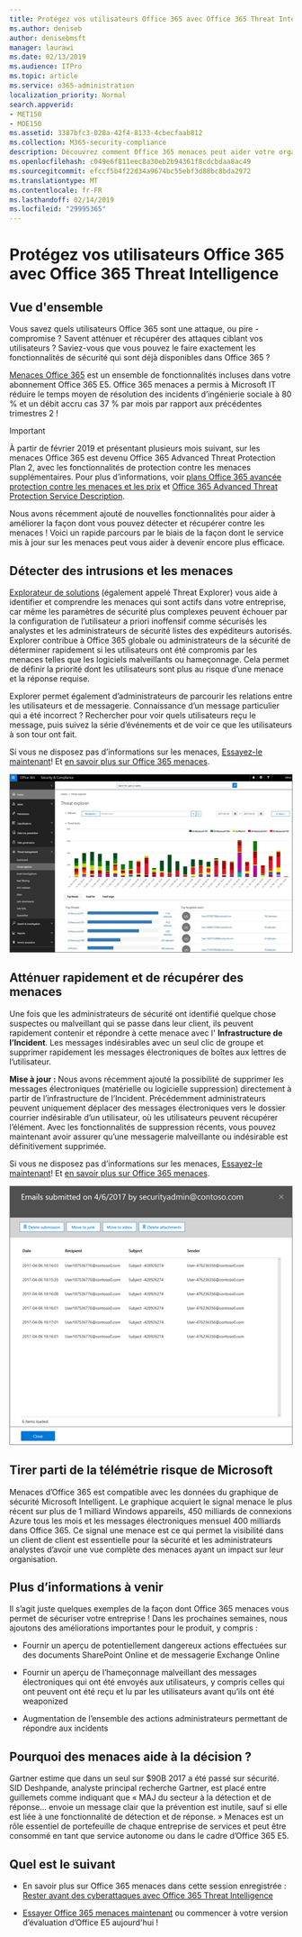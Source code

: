 ```yaml
---
title: Protégez vos utilisateurs Office 365 avec Office 365 Threat Intelligence
ms.author: deniseb
author: denisebmsft
manager: laurawi
ms.date: 02/13/2019
ms.audience: ITPro
ms.topic: article
ms.service: o365-administration
localization_priority: Normal
search.appverid:
- MET150
- MOE150
ms.assetid: 3387bfc3-028a-42f4-8133-4cbecfaab812
ms.collection: M365-security-compliance
description: Découvrez comment Office 365 menaces peut aider votre organisation à détecter des intrusions et les menaces et rapidement atténuer et récupérer contre les menaces.
ms.openlocfilehash: c049e6f811eec8a30eb2b94361f8cdcbdaa8ac49
ms.sourcegitcommit: efccf5b4f22d34a9674bc55ebf3d88bc8bda2972
ms.translationtype: MT
ms.contentlocale: fr-FR
ms.lasthandoff: 02/14/2019
ms.locfileid: "29995365"
---
```

# <a name="keep-your-office-365-users-safe-with-office-365-threat-intelligence"></a>Protégez vos utilisateurs Office 365 avec Office 365 Threat Intelligence

## <a name="overview"></a>Vue d'ensemble

Vous savez quels utilisateurs Office 365 sont une attaque, ou pire - compromise ? Savent atténuer et récupérer des attaques ciblant vos utilisateurs ? Saviez-vous que vous pouvez le faire exactement les fonctionnalités de sécurité qui sont déjà disponibles dans Office 365 ? 
  
[Menaces Office 365](office-365-ti.md) est un ensemble de fonctionnalités incluses dans votre abonnement Office 365 E5. Office 365 menaces a permis à Microsoft IT réduire le temps moyen de résolution des incidents d’ingénierie sociale à 80 % et un débit accru cas 37 % par mois par rapport aux précédentes trimestres 2 ! 

> [!IMPORTANT]
> À partir de février 2019 et présentant plusieurs mois suivant, sur les menaces Office 365 est devenu Office 365 Advanced Threat Protection Plan 2, avec les fonctionnalités de protection contre les menaces supplémentaires. Pour plus d’informations, voir [plans Office 365 avancée protection contre les menaces et les prix](https://products.office.com/exchange/advance-threat-protection) et [Office 365 Advanced Threat Protection Service Description](https://docs.microsoft.com/office365/servicedescriptions/office-365-advanced-threat-protection-service-description).
  
Nous avons récemment ajouté de nouvelles fonctionnalités pour aider à améliorer la façon dont vous pouvez détecter et récupérer contre les menaces ! Voici un rapide parcours par le biais de la façon dont le service mis à jour sur les menaces peut vous aider à devenir encore plus efficace.
  
## <a name="detect-intrusions-and-threats"></a>Détecter des intrusions et les menaces

[Explorateur de solutions](use-explorer-in-security-and-compliance.md) (également appelé Threat Explorer) vous aide à identifier et comprendre les menaces qui sont actifs dans votre entreprise, car même les paramètres de sécurité plus complexes peuvent échouer par la configuration de l’utilisateur a priori inoffensif comme sécurisés les analystes et les administrateurs de sécurité listes des expéditeurs autorisés. Explorer contribue à Office 365 globale ou administrateurs de la sécurité de déterminer rapidement si les utilisateurs ont été compromis par les menaces telles que les logiciels malveillants ou hameçonnage. Cela permet de définir la priorité dont les utilisateurs sont plus au risque d’une menace et la réponse requise. 
  
Explorer permet également d’administrateurs de parcourir les relations entre les utilisateurs et de messagerie. Connaissance d’un message particulier qui a été incorrect ? Rechercher pour voir quels utilisateurs reçu le message, puis suivez la série d’événements et de voir ce que les utilisateurs à son tour ont fait.

Si vous ne disposez pas d’informations sur les menaces, [Essayez-le maintenant](https://aka.ms/tryo365threatintel3)! Et [en savoir plus sur Office 365 menaces](https://aka.ms/readmoreabouto365threatintel).
  
![Capture d’écran de l’Explorateur de solutions de menace dans Office 365, codées en couleur par la famille de programmes malveillants](media/591338dd-252a-437d-b5f2-87aa42e74b0c.png)
  
## <a name="quickly-mitigate-and-recover-from-threats"></a>Atténuer rapidement et de récupérer des menaces

Une fois que les administrateurs de sécurité ont identifié quelque chose suspectes ou malveillant qui se passe dans leur client, ils peuvent rapidement contenir et répondre à cette menace avec l' **Infrastructure de l’Incident**. Les messages indésirables avec un seul clic de groupe et supprimer rapidement les messages électroniques de boîtes aux lettres de l’utilisateur. 
  
 **Mise à jour :** Nous avons récemment ajouté la possibilité de supprimer les messages électroniques (matérielle ou logicielle suppression) directement à partir de l’infrastructure de l’Incident. Précédemment administrateurs peuvent uniquement déplacer des messages électroniques vers le dossier courrier indésirable d’un utilisateur, où les utilisateurs peuvent récupérer l’élément. Avec les fonctionnalités de suppression récents, vous pouvez maintenant avoir assurer qu’une messagerie malveillante ou indésirable est définitivement supprimée. 
  
Si vous ne disposez pas d’informations sur les menaces, [Essayez-le maintenant](https://aka.ms/tryo365threatintel3)! Et [en savoir plus sur Office 365 menaces](https://aka.ms/readmoreabouto365threatintel).
  
![Capture d’écran de la liste de courrier électronique de la réparation d’incident](media/9d8452d3-d8d2-4b26-81f9-76396e08dd17.png)
  
## <a name="leverage-the-threat-telemetry-of-microsoft"></a>Tirer parti de la télémétrie risque de Microsoft

Menaces d’Office 365 est compatible avec les données du graphique de sécurité Microsoft Intelligent. Le graphique acquiert le signal menace le plus récent sur plus de 1 milliard Windows appareils, 450 milliards de connexions Azure tous les mois et les messages électroniques mensuel 400 milliards dans Office 365. Ce signal une menace est ce qui permet la visibilité dans un client de client est essentielle pour la sécurité et les administrateurs analystes d’avoir une vue complète des menaces ayant un impact sur leur organisation. 
  
## <a name="more-to-come"></a>Plus d’informations à venir

Il s’agit juste quelques exemples de la façon dont Office 365 menaces vous permet de sécuriser votre entreprise ! Dans les prochaines semaines, nous ajoutons des améliorations importantes pour le produit, y compris :
  
- Fournir un aperçu de potentiellement dangereux actions effectuées sur des documents SharePoint Online et de messagerie Exchange Online
    
- Fournir un aperçu de l’hameçonnage malveillant des messages électroniques qui ont été envoyés aux utilisateurs, y compris celles qui ont peuvent ont été reçu et lu par les utilisateurs avant qu’ils ont été weaponized
    
- Augmentation de l’ensemble des actions administrateurs permettant de répondre aux incidents
    
## <a name="why-threat-intelligence"></a>Pourquoi des menaces aide à la décision ?

Gartner estime que dans un seul sur $90B 2017 a été passé sur sécurité. SID Deshpande, analyste principal recherche Gartner, est placé entre guillemets comme indiquant que « MAJ du secteur à la détection et de réponse... envoie un message clair que la prévention est inutile, sauf si elle est liée à une fonctionnalité de détection et de réponse. » Menaces est un rôle essentiel de portefeuille de chaque entreprise de services et peut être consommé en tant que service autonome ou dans le cadre d’Office 365 E5.
  
## <a name="whats-next"></a>Quel est le suivant

- En savoir plus sur Office 365 menaces dans cette session enregistrée : [Rester avant des cyberattaques avec Office 365 Threat Intelligence](https://myignite.microsoft.com/videos/53723)
    
- [Essayer Office 365 menaces maintenant](https://aka.ms/tryo365threatintel3) ou commencer à votre version d’évaluation d’Office E5 aujourd'hui ! 
    

